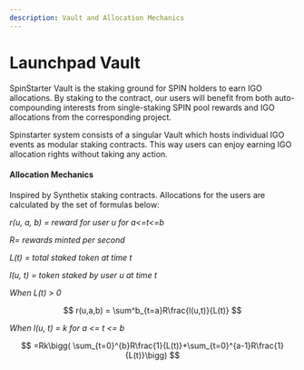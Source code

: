 ```yaml
---
description: Vault and Allocation Mechanics
---
```


# Launchpad Vault

SpinStarter Vault is the staking ground for SPIN holders to earn IGO allocations. By staking to the contract, our users will benefit from both auto-compounding interests from single-staking SPIN pool rewards and IGO allocations from the corresponding project.

Spinstarter system consists of a singular Vault which hosts individual IGO events as modular staking contracts. This way users can enjoy earning IGO allocation rights without taking any action.

#### Allocation Mechanics

Inspired by Synthetix staking contracts. Allocations for the users are calculated by the set of formulas below:

_r(u, a, b) = reward for user u for a<=t<=b_

_R= rewards minted per second_

_L(t) = total staked token at time t_

_l(u, t) = token staked by user u at time t_

_When L(t) > 0_

$$
r(u,a,b) =  \sum^b_{t=a}R\frac{l(u,t)}{L(t)}
$$

_When l(u, t) = k for a <= t <= b_

$$
=Rk\bigg( \sum_{t=0}^{b}R\frac{1}{L(t)}+\sum_{t=0}^{a-1}R\frac{1}{L(t)}\bigg)
$$

